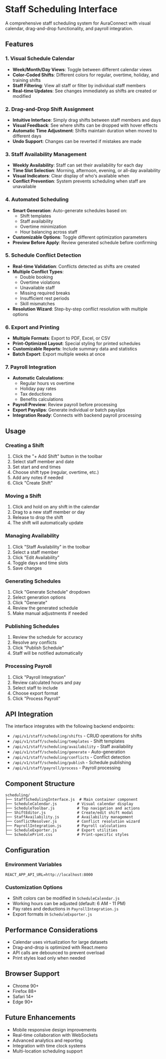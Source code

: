 # Staff Scheduling Interface

A comprehensive staff scheduling system for AuraConnect with visual calendar, drag-and-drop functionality, and payroll integration.

## Features

### 1. Visual Schedule Calendar
- **Week/Month/Day Views**: Toggle between different calendar views
- **Color-Coded Shifts**: Different colors for regular, overtime, holiday, and training shifts
- **Staff Filtering**: View all staff or filter by individual staff members
- **Real-time Updates**: See changes immediately as shifts are created or modified

### 2. Drag-and-Drop Shift Assignment
- **Intuitive Interface**: Simply drag shifts between staff members and days
- **Visual Feedback**: See where shifts can be dropped with hover effects
- **Automatic Time Adjustment**: Shifts maintain duration when moved to different days
- **Undo Support**: Changes can be reverted if mistakes are made

### 3. Staff Availability Management
- **Weekly Availability**: Staff can set their availability for each day
- **Time Slot Selection**: Morning, afternoon, evening, or all-day availability
- **Visual Indicators**: Clear display of who's available when
- **Conflict Prevention**: System prevents scheduling when staff are unavailable

### 4. Automated Scheduling
- **Smart Generation**: Auto-generate schedules based on:
  - Shift templates
  - Staff availability
  - Overtime minimization
  - Hour balancing across staff
- **Customizable Options**: Toggle different optimization parameters
- **Preview Before Apply**: Review generated schedule before confirming

### 5. Schedule Conflict Detection
- **Real-time Validation**: Conflicts detected as shifts are created
- **Multiple Conflict Types**:
  - Double booking
  - Overtime violations
  - Unavailable staff
  - Missing required breaks
  - Insufficient rest periods
  - Skill mismatches
- **Resolution Wizard**: Step-by-step conflict resolution with multiple options

### 6. Export and Printing
- **Multiple Formats**: Export to PDF, Excel, or CSV
- **Print-Optimized Layout**: Special styling for printed schedules
- **Customizable Reports**: Include summary data and statistics
- **Batch Export**: Export multiple weeks at once

### 7. Payroll Integration
- **Automatic Calculations**:
  - Regular hours vs overtime
  - Holiday pay rates
  - Tax deductions
  - Benefits calculations
- **Payroll Preview**: Review payroll before processing
- **Export Payslips**: Generate individual or batch payslips
- **Integration Ready**: Connects with backend payroll processing

## Usage

### Creating a Shift
1. Click the "+ Add Shift" button in the toolbar
2. Select staff member and date
3. Set start and end times
4. Choose shift type (regular, overtime, etc.)
5. Add any notes if needed
6. Click "Create Shift"

### Moving a Shift
1. Click and hold on any shift in the calendar
2. Drag to a new staff member or day
3. Release to drop the shift
4. The shift will automatically update

### Managing Availability
1. Click "Staff Availability" in the toolbar
2. Select a staff member
3. Click "Edit Availability"
4. Toggle days and time slots
5. Save changes

### Generating Schedules
1. Click "Generate Schedule" dropdown
2. Select generation options
3. Click "Generate"
4. Review the generated schedule
5. Make manual adjustments if needed

### Publishing Schedules
1. Review the schedule for accuracy
2. Resolve any conflicts
3. Click "Publish Schedule"
4. Staff will be notified automatically

### Processing Payroll
1. Click "Payroll Integration"
2. Review calculated hours and pay
3. Select staff to include
4. Choose export format
5. Click "Process Payroll"

## API Integration

The interface integrates with the following backend endpoints:

- `/api/v1/staff/scheduling/shifts` - CRUD operations for shifts
- `/api/v1/staff/scheduling/templates` - Shift templates
- `/api/v1/staff/scheduling/availability` - Staff availability
- `/api/v1/staff/scheduling/generate` - Auto-generation
- `/api/v1/staff/scheduling/conflicts` - Conflict detection
- `/api/v1/staff/scheduling/publish` - Schedule publishing
- `/api/v1/staff/payroll/process` - Payroll processing

## Component Structure

```
scheduling/
├── StaffSchedulingInterface.js  # Main container component
├── ScheduleCalendar.js         # Visual calendar display
├── ScheduleToolbar.js          # Top navigation and actions
├── ShiftEditor.js              # Create/edit shift modal
├── StaffAvailability.js        # Availability management
├── ConflictResolver.js         # Conflict resolution wizard
├── PayrollIntegration.js       # Payroll calculations
├── ScheduleExporter.js         # Export utilities
└── SchedulePrint.css           # Print-specific styles
```

## Configuration

### Environment Variables
```
REACT_APP_API_URL=http://localhost:8000
```

### Customization Options
- Shift colors can be modified in `ScheduleCalendar.js`
- Working hours can be adjusted (default: 6 AM - 11 PM)
- Pay rates and deductions in `PayrollIntegration.js`
- Export formats in `ScheduleExporter.js`

## Performance Considerations

- Calendar uses virtualization for large datasets
- Drag-and-drop is optimized with React.memo
- API calls are debounced to prevent overload
- Print styles load only when needed

## Browser Support

- Chrome 90+
- Firefox 88+
- Safari 14+
- Edge 90+

## Future Enhancements

- Mobile responsive design improvements
- Real-time collaboration with WebSockets
- Advanced analytics and reporting
- Integration with time clock systems
- Multi-location scheduling support